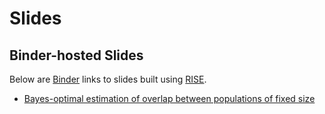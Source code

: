# Slides

## Binder-hosted Slides
Below are [Binder](https://mybinder.org/) links to slides built using [RISE](https://github.com/damianavila/RISE).
- [Bayes-optimal estimation of overlap between populations of fixed size](https://mybinder.org/v2/gh/jvivian/slides/master)
